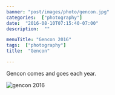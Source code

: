 ```yaml
---
banner: "post/images/photo/gencon.jpg"
categories:  ["photography"]
date:  "2016-08-10T07:15:40-07:00"
description:  ""

menuTitle: "Gencon 2016"
tags:  ["photography"]
title:  "Gencon"

---
```

Gencon comes and goes each year.
<!--more-->
![gencon 2016](post/images/photo/gencon.jpg)